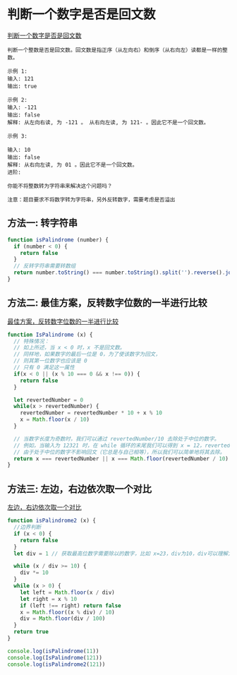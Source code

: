 # 判断一个数字是否是回文数

[判断一个数字是否是回文数](https://leetcode-cn.com/problems/palindrome-number/)

```
判断一个整数是否是回文数。回文数是指正序（从左向右）和倒序（从右向左）读都是一样的整数。

示例 1:
输入: 121
输出: true

示例 2:
输入: -121
输出: false
解释: 从左向右读, 为 -121 。 从右向左读, 为 121- 。因此它不是一个回文数。

示例 3:

输入: 10
输出: false
解释: 从右向左读, 为 01 。因此它不是一个回文数。
进阶:

你能不将整数转为字符串来解决这个问题吗？

注意：题目要求不将数字转为字符串，另外反转数字，需要考虑是否溢出
```


## 方法一: 转字符串

```js
function isPalindrome (number) {
  if (number < 0) {
    return false
  }
  // 反转字符串需要转数组
  return number.toString() === number.toString().split('').reverse().join('')
}
```

## 方法二: 最佳方案，反转数字位数的一半进行比较

[最佳方案，反转数字位数的一半进行比较](https://leetcode-cn.com/problems/palindrome-number/solution/hui-wen-shu-by-leetcode/)

```js
function IsPalindrome (x) {
  // 特殊情况：
  // 如上所述，当 x < 0 时，x 不是回文数。
  // 同样地，如果数字的最后一位是 0，为了使该数字为回文，
  // 则其第一位数字也应该是 0
  // 只有 0 满足这一属性
  if(x < 0 || (x % 10 === 0 && x !== 0)) {
    return false
  }

  let revertedNumber = 0
  while(x > revertedNumber) {
    revertedNumber = revertedNumber * 10 + x % 10
    x = Math.floor(x / 10)
  }

  // 当数字长度为奇数时，我们可以通过 revertedNumber/10 去除处于中位的数字。
  // 例如，当输入为 12321 时，在 while 循环的末尾我们可以得到 x = 12，revertedNumber = 123，
  // 由于处于中位的数字不影响回文（它总是与自己相等），所以我们可以简单地将其去除。
  return x === revertedNumber || x === Math.floor(revertedNumber / 10)
}
```

## 方法三: 左边，右边依次取一个对比

[左边，右边依次取一个对比](https://leetcode-cn.com/problems/palindrome-number/solution/dong-hua-hui-wen-shu-de-san-chong-jie-fa-fa-jie-ch/)

```js
function isPalindrome2 (x) {
  //边界判断
  if (x < 0) {
    return false
  }
  let div = 1 // 获取最高位数字需要除以的数字，比如 x=23，div为10，div可以理解为 x的length * 10(注意，数字没有length)

  while (x / div >= 10) {
    div *= 10
  }
  while (x > 0) {
    let left = Math.floor(x / div)
    let right = x % 10
    if (left !== right) return false
    x = Math.floor((x % div) / 10)
    div = Math.floor(div / 100)
  }
  return true
}

console.log(isPalindrome(11))
console.log(IsPalindrome(121))
console.log(isPalindrome2(121))
```
